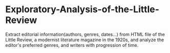 # Exploratory-Analysis-of-the-Little-Review
Extract editorial information(authors, genres, dates...) from HTML file of the Little Review, a modernist literature magazine in the 1920s, and analyze the editor's preferred genres, and writers with progression of time. 
